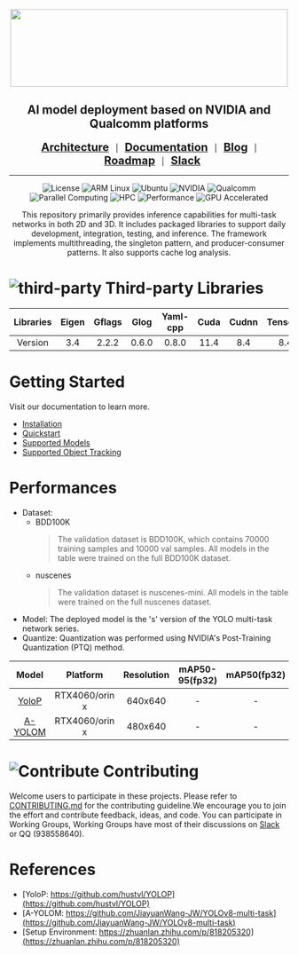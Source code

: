 <div align="center">

<img src="./docs/images" width="500" height="140">

<h2 align="center">AI model deployment based on NVIDIA and Qualcomm platforms</h2>


[<span style="font-size:20px;">**Architecture**</span>](./docs/framework.md)&nbsp;&nbsp;&nbsp;|&nbsp;&nbsp;&nbsp;[<span style="font-size:20px;">**Documentation**</span>](https://liwuhen.cn/CVDeploy-2D)&nbsp;&nbsp;&nbsp;|&nbsp;&nbsp;&nbsp;[<span style="font-size:20px;">**Blog**</span>](https://www.zhihu.com/column/c_1839603173800697856)&nbsp;&nbsp;&nbsp;|&nbsp;&nbsp;&nbsp;[<span style="font-size:20px;">**Roadmap**</span>](./docs/roadmap.md)&nbsp;&nbsp;&nbsp;|&nbsp;&nbsp;&nbsp;[<span style="font-size:20px;">**Slack**</span>](https://app.slack.com/client/T07U5CEEXCP/C07UKUA9TCJ)


---

![License](https://img.shields.io/badge/License-Apache%202.0-blue.svg?style=for-the-badge)
![ARM Linux](https://img.shields.io/badge/ARM_Linux-FCC624?style=for-the-badge&logo=linux&logoColor=black)
![Ubuntu](https://img.shields.io/badge/Ubuntu-E95420?style=for-the-badge&logo=ubuntu&logoColor=white)
![NVIDIA](https://img.shields.io/badge/NVIDIA-%2376B900.svg?style=for-the-badge&logo=nvidia&logoColor=white)
![Qualcomm](https://img.shields.io/badge/Qualcomm-3253DC?style=for-the-badge&logo=qualcomm&logoColor=white)
![Parallel Computing](https://img.shields.io/badge/Parallel-Computing-orange?style=for-the-badge)
![HPC](https://img.shields.io/badge/HPC-High%20Performance%20Computing-blue?style=for-the-badge&logo=data:image/svg+xml;base64,PHN2ZyB4bWxucz0iaHR0cDovL3d3dy53My5vcmcvMjAwMC9zdmciIHZpZXdCb3g9IjAgMCAyNCAyNCI+PHBhdGggZmlsbD0id2hpdGUiIGQ9Ik0yMiAxN3YtMmgtM3YtM2gydi0yaDJ2LTJoLTR2N2gtN3YtN0g4djhoLTNWM0gzdjE4aDE4di00eiIvPjwvc3ZnPg==)
![Performance](https://img.shields.io/badge/Performance-Optimized-red?style=for-the-badge)
![GPU Accelerated](https://img.shields.io/badge/GPU-Accelerated-76B900?style=for-the-badge&logo=nvidia&logoColor=white)

This repository primarily provides inference capabilities for multi-task networks in both 2D and 3D. It includes packaged libraries to support daily development, integration, testing, and inference. The framework implements multithreading, the singleton pattern, and producer-consumer patterns. It also supports cache log analysis.
</div>

# ![third-party](https://img.shields.io/badge/third-party-blue) Third-party Libraries

|Libraries|Eigen|Gflags|Glog|Yaml-cpp|Cuda|Cudnn|Tensorrt|Opencv|
|:-:|:-:|:-:|:-:|:-:|:-:|:-:|:-:|:-:|
|Version|3.4|2.2.2|0.6.0|0.8.0|11.4|8.4|8.4|3.4.5|

# Getting Started
Visit our documentation to learn more.
- [Installation](./docs/hpcdoc/source/getting_started/installation.md)
- [Quickstart](./docs/hpcdoc/source/getting_started/Quickstart.md)
- [Supported Models](./docs/hpcdoc/source/algorithm/Supported_Models.md)
- [Supported Object Tracking](./docs/hpcdoc/source/algorithm/Supported_Object_Tracking.md)

# Performances
- Dataset: 
    - BDD100K
        > The validation dataset is BDD100K, which contains 70000 training samples and 10000 val samples. All models in the table were trained on the full BDD100K dataset.
    - nuscenes
        > The validation dataset is nuscenes-mini. All models in the table were trained on the full nuscenes dataset.
- Model: The deployed model is the 's' version of the YOLO multi-task network series.
- Quantize: Quantization was performed using NVIDIA's Post-Training Quantization (PTQ) method.

|Model|Platform|Resolution|mAP50-95(fp32)|mAP50(fp32)|mAP50-95(fp16)|mAP50(fp16)|mAP50-95(int8)|mAP50(int8)|
|:-:|:-:|:-:|:-:|:-:|:-:|:-:|:-:|:-:|
|[YoloP](https://drive.google.com/drive/folders/1_0YjElSSMCbeTdD2FUbJE6zIHsHhynug)|RTX4060/orin x|640x640|-|-|-|-|-|-|-|
|[A-YOLOM](https://drive.google.com/drive/folders/1_0YjElSSMCbeTdD2FUbJE6zIHsHhynug)|RTX4060/orin x|480x640|-|-|-|-|-|-|-|

# ![Contribute](https://img.shields.io/badge/how%20to%20contribute-project-brightgreen) Contributing
Welcome users to participate in these projects. Please refer to [CONTRIBUTING.md](./CONTRIBUTING.md) for the contributing guideline.We encourage you to join the effort and contribute feedback, ideas, and code. You can participate in Working Groups, Working Groups have most of their discussions on [Slack](https://app.slack.com/client/T07U5CEEXCP/C07UKUA9TCJ) or QQ (938558640).

# References
- [YoloP: https://github.com/hustvl/YOLOP](https://github.com/hustvl/YOLOP)
- [A-YOLOM: https://github.com/JiayuanWang-JW/YOLOv8-multi-task](https://github.com/JiayuanWang-JW/YOLOv8-multi-task)
- [Setup Environment: https://zhuanlan.zhihu.com/p/818205320](https://zhuanlan.zhihu.com/p/818205320)
